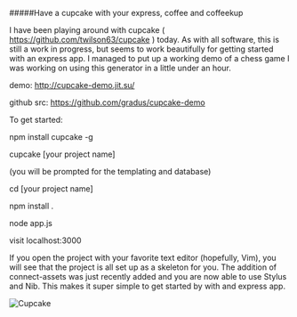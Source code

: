 #####Have a cupcake with your express, coffee and coffeekup

I have been playing around with cupcake ( https://github.com/twilson63/cupcake ) today.  As with all software, this is still a work in progress, but seems to work beautifully for getting started with an express app.  I managed to put up a working demo of a chess game I was working on using this generator in a little under an hour.  

demo:  http://cupcake-demo.jit.su/

github src:  https://github.com/gradus/cupcake-demo


To get started:

npm install cupcake -g

cupcake [your project name]

(you will be prompted for the templating and database) 

cd [your project name]

npm install .

node app.js

visit localhost:3000


If you open the project with your favorite text editor (hopefully, Vim),
you will see that the project is all set up as a skeleton for you.  The
addition of connect-assets was just recently added and you are now able
to use Stylus and Nib.  This makes it super simple to get started by
with and express app.

![Cupcake](starting-with-blacksmith/cupcake.jpeg "Cupcake")

